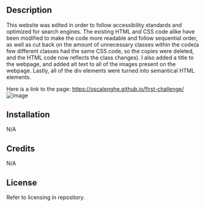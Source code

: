 # <First-Challenge>

## Description

This website was edited in order to follow accessibility standards and optimized for search engines. The existing HTML and CSS code alike have been modified to make the code more readable and follow sequential order, as well as cut back on the amount of unnecessary classes within the code(a few different classes had the same CSS code, so the copies were deleted, and the HTML code now reflects the class changes). I also added a title to the webpage, and added alt text to all of the images present on the webpage. Lastly, all of the div elements were turned into semantical HTML elements. 

Here is a link to the page: https://oscalenghe.github.io/first-challenge/
![image](https://user-images.githubusercontent.com/42279508/205417562-8505fff4-a121-4a13-8a3d-bbaee8cd234b.png)


## Installation

N/A

## Credits

N/A

## License

Refer to licensing in repository.

